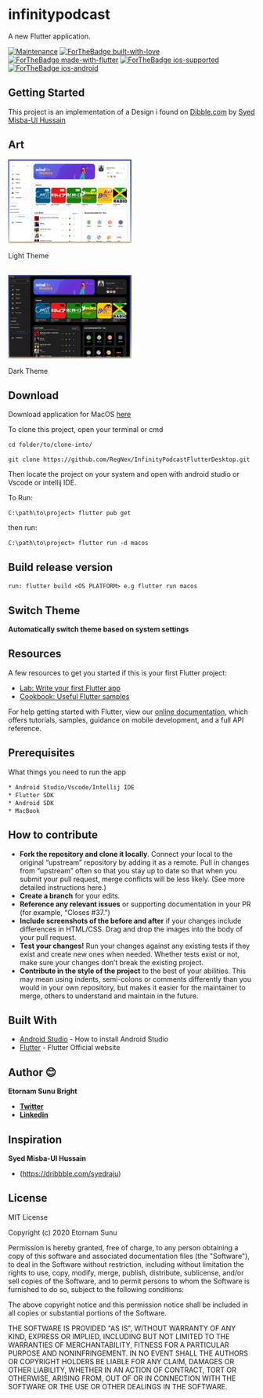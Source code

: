 # infinitypodcast

A new Flutter application.
<p align="center">

[![Maintenance](https://img.shields.io/badge/Maintained%3F-yes-green.svg)](https://github.com/RegNex/InfinityPodcastFlutterDesktop/graphs/commit-activity)
[![ForTheBadge built-with-love](http://ForTheBadge.com/images/badges/built-with-love.svg)](https://github.com/RegNex/)
[![ForTheBadge made-with-flutter](https://img.shields.io/badge/flutter-made%20with%20flutter-blue.svg)](https://flutter.dev)
[![ForTheBadge ios-supported](https://img.shields.io/badge/IOS-IOS%20Supported-lightgrey.svg)](https://flutter.dev)
[![ForTheBadge ios-android](https://img.shields.io/badge/android-android%20supported-green.svg)](https://flutter.dev)

</p>

## Getting Started

This project is an implementation of a Design i found on [Dibble.com](https://dribbble.com/shots/12187493-Podcast-Web) by [Syed Misba-Ul Hussain](https://dribbble.com/syedraju)

## Art


<img src="https://raw.githubusercontent.com/RegNex/InfinityPodcastFlutterDesktop/master/screenshot/new_art_1.png" width="50%"  height="50%"/>
<p>Light Theme</p>
<br>
<img src="https://raw.githubusercontent.com/RegNex/InfinityPodcastFlutterDesktop/master/screenshot/new_art_2.png" width="50%"  height="50%"/>
<p>Dark Theme</p>


## Download

Download application for MacOS [here](https://github.com/RegNex/InfinityPodcastFlutterDesktop/releases/download/v1.0.0/infinitypodcast.app.zip)

To clone this project,
open your terminal or cmd

```
cd folder/to/clone-into/
```

```
git clone https://github.com/RegNex/InfinityPodcastFlutterDesktop.git
```

Then
locate the project on your system and open with android studio or Vscode or intellij IDE.

To Run:
```
C:\path\to\project> flutter pub get

```
then run:

```
C:\path\to\project> flutter run -d macos

```

## Build release version

```
run: flutter build <OS PLATFORM> e.g flutter run macos
```



## Switch Theme

**Automatically switch theme based on system settings**

## Resources

A few resources to get you started if this is your first Flutter project:

- [Lab: Write your first Flutter app](https://flutter.io/docs/get-started/codelab)
- [Cookbook: Useful Flutter samples](https://flutter.io/docs/cookbook)

For help getting started with Flutter, view our
[online documentation](https://flutter.io/docs), which offers tutorials,
samples, guidance on mobile development, and a full API reference.

## Prerequisites

What things you need to run the app

```
* Android Studio/Vscode/Intellij IDE
* Flutter SDK
* Android SDK
* MacBook
```

## How to contribute

- **Fork the repository and clone it locally**. Connect your local to the original “upstream” repository by adding it as a remote. Pull in changes from “upstream” often so that you stay up to date so that when you submit your pull request, merge conflicts will be less likely. (See more detailed instructions here.)
- **Create a branch** for your edits.
- **Reference any relevant issues** or supporting documentation in your PR (for example, “Closes #37.”)
- **Include screenshots of the before and after** if your changes include differences in HTML/CSS. Drag and drop the images into the body of your pull request.
- **Test your changes!** Run your changes against any existing tests if they exist and create new ones when needed. Whether tests exist or not, make sure your changes don’t break the existing project.
- **Contribute in the style of the project** to the best of your abilities. This may mean using indents, semi-colons or comments differently than you would in your own repository, but makes it easier for the maintainer to merge, others to understand and maintain in the future.

## Built With

- [Android Studio](https://developer.android.com/studio/install) - How to install Android Studio
- [Flutter](https://flutter.io) - Flutter Official website

## Author 😊

**Etornam Sunu Bright**

- [**Twitter**](https://twitter.com/_iamEtornam)
- [**Linkedin**](https://linkedin.com/in/etornam-sunu)

## Inspiration

**Syed Misba-Ul Hussain**

- (https://dribbble.com/syedraju)

## License

MIT License

Copyright (c) 2020 Etornam Sunu

Permission is hereby granted, free of charge, to any person obtaining a copy
of this software and associated documentation files (the "Software"), to deal
in the Software without restriction, including without limitation the rights
to use, copy, modify, merge, publish, distribute, sublicense, and/or sell
copies of the Software, and to permit persons to whom the Software is
furnished to do so, subject to the following conditions:

The above copyright notice and this permission notice shall be included in all
copies or substantial portions of the Software.

THE SOFTWARE IS PROVIDED "AS IS", WITHOUT WARRANTY OF ANY KIND, EXPRESS OR
IMPLIED, INCLUDING BUT NOT LIMITED TO THE WARRANTIES OF MERCHANTABILITY,
FITNESS FOR A PARTICULAR PURPOSE AND NONINFRINGEMENT. IN NO EVENT SHALL THE
AUTHORS OR COPYRIGHT HOLDERS BE LIABLE FOR ANY CLAIM, DAMAGES OR OTHER
LIABILITY, WHETHER IN AN ACTION OF CONTRACT, TORT OR OTHERWISE, ARISING FROM,
OUT OF OR IN CONNECTION WITH THE SOFTWARE OR THE USE OR OTHER DEALINGS IN THE
SOFTWARE.



